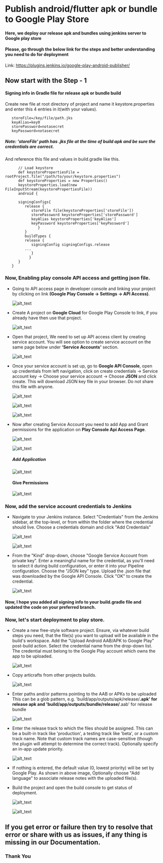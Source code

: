 # Publish android/flutter apk or bundle to Google Play Store
#### Here, we deploy our release apk and bundles using jenkins server to Google play store
#### Please, go through the below link for the steps and better understanding you need to do for deployment

Link: https://plugins.jenkins.io/google-play-android-publisher/

## Now start with the Step - 1

#### Signing info in Gradle file for release apk or bundle build 

Create new file at root directory of project and name it keystore.properties and enter this 4 entries in it(with your values).

```
   storeFile=/key/file/path.jks 
   keyAlias=key0
   storePassword=notasecret
   keyPassword=notasecret

```

##### Note: 'storeFile' path has .jks file at the time of build apk and be sure the credentials are correct.

And reference this file and values in build.gradle like this.

```
      // Load keystore
      def keystorePropertiesFile = rootProject.file("/path/to/your/keystore.properties")
      def keystoreProperties = new Properties()
      keystoreProperties.load(new FileInputStream(keystorePropertiesFile))
      android {
      
      signingConfigs{
         release {
            storeFile file(keystoreProperties['storeFile'])
            storePassword keystoreProperties['storePassword']
            keyAlias keystoreProperties['keyAlias']
            keyPassword keystoreProperties['keyPassword']
               }
         }
         buildTypes {
         release {
            signingConfig signingConfigs.release
         ...
            }
           }
      }
   }
```

### Now, Enabling play console API access and getting json file.

   -  Going to API access page in developer console and linking your project by clicking on link **(Google Play Console -> Settings -> API Access)**.
         
      ![alt_text](https://github.com/deepanshuDPS/Jenkins-Android-CI-CD/blob/main/pd_link_to_cloud.png?raw=true)

   - Create A project on **Google Cloud** for Google Play Console to link, if you already have then use that project.
         
      ![alt_text](https://github.com/deepanshuDPS/Jenkins-Android-CI-CD/blob/main/pd_project_link_with_console.jpg?raw=true)
    
   - Open that project, We need to set up API access client by creating service account. You will see option to create service account on the same page below          under **‘Service Accounts’** section.
   
      ![alt_text](https://github.com/deepanshuDPS/Jenkins-Android-CI-CD/blob/main/pd_create_service_account.jpg?raw=true)
         
   - Once your service account is set up, go to **Google API Console**, open up credentials from left navigation,
     click on create credentials -> Service account key -> Choose your service account -> Choose **JSON** and click create.
     This will download JSON key file in your browser. Do not share this file with anyone.
     
     
     
      ![alt_text](https://github.com/deepanshuDPS/Jenkins-Android-CI-CD/blob/main/pd_service_ac_created.jpg?raw=true)

     
      ![alt_text](https://github.com/deepanshuDPS/Jenkins-Android-CI-CD/blob/main/pd_key_section_ad.jpg?raw=true)
     
     
      ![alt_text](https://github.com/deepanshuDPS/Jenkins-Android-CI-CD/blob/main/pd_json_key_create.png?raw=true)
      
      
         
   -  Now after creating Service Account you need to add App and Grant permissions for the application on **Play Console Api Access Page**.

      ![alt_text](https://github.com/deepanshuDPS/Jenkins-Android-CI-CD/blob/main/pd_linked_google_cloud.jpg?raw=true)
      
      ![alt_text](https://github.com/deepanshuDPS/Jenkins-Android-CI-CD/blob/main/pd_link_sevice_account.jpg?raw=true)
      
      ##### Add Application
      
      ![alt_text](https://github.com/deepanshuDPS/Jenkins-Android-CI-CD/blob/main/pd_add_app_in_service.jpg?raw=true)
      
      #### Give Permissions

      ![alt_text](https://github.com/deepanshuDPS/Jenkins-Android-CI-CD/blob/main/pd_give_permissions.jpg?raw=true)

         
  

   ### Now, add the service account credentials to Jenkins
   
   -  Navigate to your Jenkins instance. Select "Credentials" from the Jenkins sidebar, at the top-level, or from within the folder where the credential should         live. Choose a credentials domain and click "Add Credentials"
    
      ![alt_text](https://github.com/deepanshuDPS/Jenkins-Android-CI-CD/blob/main/jk_manage_credentials.jpg?raw=true)
      

      ![alt_text](https://github.com/deepanshuDPS/Jenkins-Android-CI-CD/blob/main/jk_add_credential.jpg?raw=true)

    
   -  From the "Kind" drop-down, choose "Google Service Account from private key". Enter a meaningful name for the credential, as you'll need to select it during       build configuration, or enter it into your Pipeline configuration. Choose the "JSON key" type. Upload the .json file that was downloaded by the Google API         Console. Click "OK" to create the credential.
   
   
      ![alt_text](https://github.com/deepanshuDPS/Jenkins-Android-CI-CD/blob/main/jk_add_json_to_cred.jpg?raw=true)
      
      
 
   #### Now, I hope you added all signing info to your build.gradle file and updated the code on your preferred branch.
   
   ### Now, let's start deployment to play store.
   
   -  Create a new free-style software project. Ensure, via whatever build steps you need, that the file(s) you want to upload will be available in the build's         workspace. Add the "Upload Android AAB/APK to Google Play" post-build action. Select the credential name from the drop-down list. The credential must belong       to the Google Play account which owns the app to be uploaded.

      ![alt_text](https://github.com/deepanshuDPS/Jenkins-Android-CI-CD/blob/main/jk_new_item.png?raw=true)
      
   - Copy articrafts from other projects builds.
  
      ![alt_text](https://github.com/deepanshuDPS/Jenkins-Android-CI-CD/blob/main/jk_copy_articrafts.jpg?raw=true)


   -  Enter paths and/or patterns pointing to the AAB or APKs to be uploaded
        This can be a glob pattern, e.g. 'build/app/outputs/apk/release/**.apk' for release apk and 'build/app/outputs/bundle/release/**.aab' for release bundle
        
      ![alt_text](https://github.com/deepanshuDPS/Jenkins-Android-CI-CD/blob/main/jk_selecting_cred.jpg?raw=true)

    
   -  Enter the release track to which the files should be assigned. This can be a built-in track like 'production', a testing track like 'beta', or a custom           track name. Note that custom track names are case-sensitive (though the plugin will attempt to determine the correct track). Optionally specify an in-app         update priority.

      ![alt_text](https://github.com/deepanshuDPS/Jenkins-Android-CI-CD/blob/main/jk_selecting_track.png?raw=true)


   -  If nothing is entered, the default value (0, lowest priority) will be set by Google Play. 
      As shown in above image, Optionally choose "Add language" to associate release notes with the uploaded file(s).
       
   - Build the project and open the build console to get status of deployment.

       ![alt_text](https://github.com/deepanshuDPS/Jenkins-Android-CI-CD/blob/main/jk_build_to_store.jpg?raw=true)


       ![alt_text](https://github.com/deepanshuDPS/Jenkins-Android-CI-CD/blob/main/jk_build_console.jpg?raw=true)

      
 
 ## If you get error or failure then try to resolve that error or share with us as issues, if any thing is missing in our Documentation.
 
 ### Thank You










